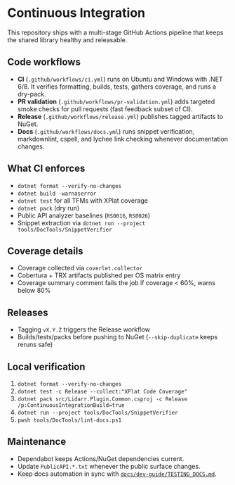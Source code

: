# Continuous Integration

This repository ships with a multi-stage GitHub Actions pipeline that keeps the shared library healthy and releasable.

## Code workflows

- **CI** (`.github/workflows/ci.yml`) runs on Ubuntu and Windows with .NET 6/8. It verifies formatting, builds, tests, gathers coverage, and runs a dry-pack.
- **PR validation** (`.github/workflows/pr-validation.yml`) adds targeted smoke checks for pull requests (fast feedback subset of CI).
- **Release** (`.github/workflows/release.yml`) publishes tagged artifacts to NuGet.
- **Docs** (`.github/workflows/docs.yml`) runs snippet verification, markdownlint, cspell, and lychee link checking whenever documentation changes.

## What CI enforces

- `dotnet format --verify-no-changes`
- `dotnet build -warnaserror`
- `dotnet test` for all TFMs with XPlat coverage
- `dotnet pack` (dry run)
- Public API analyzer baselines (`RS0016`, `RS0026`)
- Snippet extraction via `dotnet run --project tools/DocTools/SnippetVerifier`

## Coverage details

- Coverage collected via `coverlet.collector`
- Cobertura + TRX artifacts published per OS matrix entry
- Coverage summary comment fails the job if coverage < 60%, warns below 80%

## Releases

- Tagging `vX.Y.Z` triggers the Release workflow
- Builds/tests/packs before pushing to NuGet (`--skip-duplicate` keeps reruns safe)

## Local verification

1. `dotnet format --verify-no-changes`
2. `dotnet test -c Release --collect:"XPlat Code Coverage"`
3. `dotnet pack src/Lidarr.Plugin.Common.csproj -c Release /p:ContinuousIntegrationBuild=true`
4. `dotnet run --project tools/DocTools/SnippetVerifier`
5. `pwsh tools/DocTools/lint-docs.ps1`

## Maintenance

- Dependabot keeps Actions/NuGet dependencies current.
- Update `PublicAPI.*.txt` whenever the public surface changes.
- Keep docs automation in sync with [`docs/dev-guide/TESTING_DOCS.md`](TESTING_DOCS.md).

